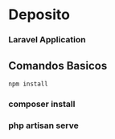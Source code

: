# Deposito
### Laravel Application

## Comandos Basicos

```
npm install
```

### composer install

### php artisan serve
